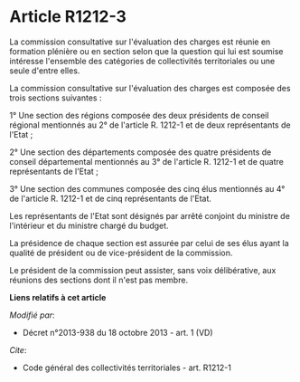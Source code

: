 # Article R1212-3

La commission consultative sur l'évaluation des charges est réunie en formation plénière ou en section selon que la question
qui lui est soumise intéresse l'ensemble des catégories de collectivités territoriales ou une seule d'entre elles. 

La commission consultative sur l'évaluation des charges est composée des trois sections suivantes : 

1° Une section des régions composée des deux présidents de conseil régional mentionnés au 2° de l'article R. 1212-1 et de
deux représentants de l'Etat ; 

2° Une section des départements composée des quatre présidents de conseil départemental mentionnés au 3° de l'article R.
1212-1 et de quatre représentants de l'Etat ; 

3° Une section des communes composée des cinq élus mentionnés au 4° de l'article R. 1212-1 et de cinq représentants de
l'Etat. 

Les représentants de l'Etat sont désignés par arrêté conjoint du ministre de l'intérieur et du ministre chargé du budget. 

La présidence de chaque section est assurée par celui de ses élus ayant la qualité de président ou de vice-président de la
commission. 

Le président de la commission peut assister, sans voix délibérative, aux réunions des sections dont il n'est pas membre.

**Liens relatifs à cet article**

_Modifié par_:

  - Décret n°2013-938 du 18 octobre 2013 - art. 1 (VD)

_Cite_:

  - Code général des collectivités territoriales - art. R1212-1
